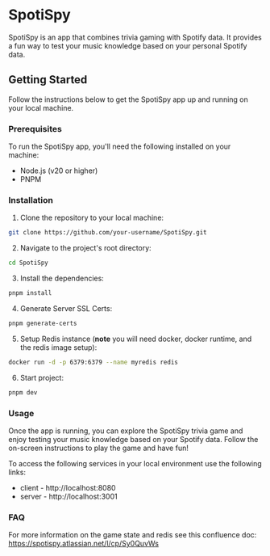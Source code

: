 # SpotiSpy

SpotiSpy is an app that combines trivia gaming with Spotify data. It provides a fun way to test your music knowledge
based on your personal Spotify data.

## Getting Started

Follow the instructions below to get the SpotiSpy app up and running on your local machine.

### Prerequisites

To run the SpotiSpy app, you'll need the following installed on your machine:

- Node.js (v20 or higher)
- PNPM

### Installation

1. Clone the repository to your local machine:

```bash
git clone https://github.com/your-username/SpotiSpy.git
```

2. Navigate to the project's root directory:

```bash
cd SpotiSpy
```

3. Install the dependencies:

```bash
pnpm install
```

4. Generate Server SSL Certs:

```bash
pnpm generate-certs
```

5. Setup Redis instance (**note** you will need docker, docker runtime, and the redis image setup):

```bash
docker run -d -p 6379:6379 --name myredis redis
```

6. Start project:

```bash
pnpm dev
```

### Usage

Once the app is running, you can explore the SpotiSpy trivia game and enjoy testing your music knowledge based on your
Spotify data. Follow the on-screen instructions to play the game and have fun!

To access the following services in your local environment use the following links:

- client - http://localhost:8080
- server - http://localhost:3001

### FAQ

For more information on the game state and redis see this confluence doc: https://spotispy.atlassian.net/l/cp/Sy0QuvWs
